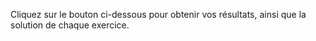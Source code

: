 Cliquez sur le bouton ci-dessous pour obtenir vos résultats, ainsi que la solution
de chaque exercice.
